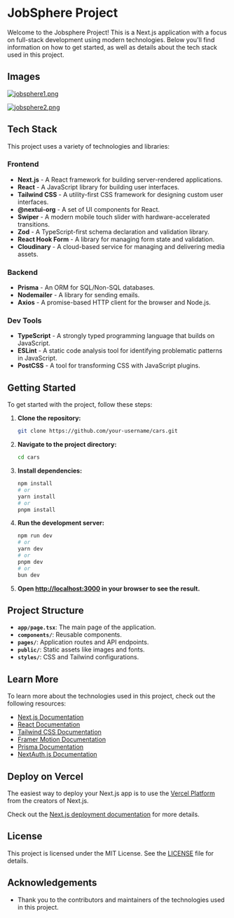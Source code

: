 # JobSphere Project

Welcome to the Jobsphere Project! This is a Next.js application with a focus on full-stack development using modern technologies. Below you'll find information on how to get started, as well as details about the tech stack used in this project.

## Images

[![jobsphere1.png](https://i.postimg.cc/CKSk6Cm9/jobsphere1.png)](https://postimg.cc/v4244nRv)


[![jobsphere2.png](https://i.postimg.cc/MHqTmxxB/jobsphere2.png)](https://postimg.cc/Q9Yhj2FN)

## Tech Stack

This project uses a variety of technologies and libraries:

### Frontend

- **Next.js** - A React framework for building server-rendered applications.
- **React** - A JavaScript library for building user interfaces.
- **Tailwind CSS** - A utility-first CSS framework for designing custom user interfaces.
- **@nextui-org** - A set of UI components for React.
- **Swiper** - A modern mobile touch slider with hardware-accelerated transitions.
- **Zod** - A TypeScript-first schema declaration and validation library.
- **React Hook Form** - A library for managing form state and validation.
- **Cloudinary** - A cloud-based service for managing and delivering media assets.

### Backend

- **Prisma** - An ORM for SQL/Non-SQL databases.
- **Nodemailer** - A library for sending emails.
- **Axios** - A promise-based HTTP client for the browser and Node.js.

### Dev Tools

- **TypeScript** - A strongly typed programming language that builds on JavaScript.
- **ESLint** - A static code analysis tool for identifying problematic patterns in JavaScript.
- **PostCSS** - A tool for transforming CSS with JavaScript plugins.

## Getting Started

To get started with the project, follow these steps:

1. **Clone the repository:**

    ```bash
    git clone https://github.com/your-username/cars.git
    ```

2. **Navigate to the project directory:**

    ```bash
    cd cars
    ```

3. **Install dependencies:**

    ```bash
    npm install
    # or
    yarn install
    # or
    pnpm install
    ```

4. **Run the development server:**

    ```bash
    npm run dev
    # or
    yarn dev
    # or
    pnpm dev
    # or
    bun dev
    ```

5. **Open [http://localhost:3000](http://localhost:3000) in your browser to see the result.**

## Project Structure

- **`app/page.tsx`**: The main page of the application.
- **`components/`**: Reusable components.
- **`pages/`**: Application routes and API endpoints.
- **`public/`**: Static assets like images and fonts.
- **`styles/`**: CSS and Tailwind configurations.




## Learn More

To learn more about the technologies used in this project, check out the following resources:

- [Next.js Documentation](https://nextjs.org/docs)
- [React Documentation](https://reactjs.org/docs/getting-started.html)
- [Tailwind CSS Documentation](https://tailwindcss.com/docs)
- [Framer Motion Documentation](https://www.framer.com/api/motion/)
- [Prisma Documentation](https://www.prisma.io/docs/)
- [NextAuth.js Documentation](https://next-auth.js.org/getting-started/introduction)



## Deploy on Vercel

The easiest way to deploy your Next.js app is to use the [Vercel Platform](https://vercel.com/new?utm_medium=default-template&filter=next.js&utm_source=create-next-app&utm_campaign=create-next-app-readme) from the creators of Next.js.

Check out the [Next.js deployment documentation](https://nextjs.org/docs/deployment) for more details.

## License

This project is licensed under the MIT License. See the [LICENSE](LICENSE) file for details.

## Acknowledgements

- Thank you to the contributors and maintainers of the technologies used in this project.

